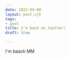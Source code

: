 ```yaml
---
date: 2022-04-08
layout: post.njk
tags:
- post
title: I'm back on twitter!
draft: true

---
```

I'm baack MM
